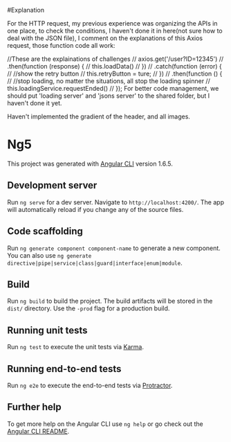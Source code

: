 
#Explanation

For the HTTP request, my previous experience was organizing the APIs in one place, to check the conditions, I haven't done it in here(not sure how to deal with the JSON file), I comment on the explanations of this Axios request, those function code all work:

//These are the explainations of challenges
// axios.get('/user?ID=12345')
//   .then(function (response) {
//      this.loadData()
//   })
//   .catch(function (error) {
//      //show the retry button
//      this.retryButton = ture;
//   })
//   .then(function () {
//      //stop loading, no matter the situations, all stop the loading spinner
//      this.loadingService.requestEnded()
//   });
For better code management, we should put 'loading server' and 'jsons server' to the shared folder, but I haven't done it yet.

Haven't implemented the gradient of the header, and all images.

# Ng5

This project was generated with [Angular CLI](https://github.com/angular/angular-cli) version 1.6.5.

## Development server

Run `ng serve` for a dev server. Navigate to `http://localhost:4200/`. The app will automatically reload if you change any of the source files.

## Code scaffolding

Run `ng generate component component-name` to generate a new component. You can also use `ng generate directive|pipe|service|class|guard|interface|enum|module`.

## Build

Run `ng build` to build the project. The build artifacts will be stored in the `dist/` directory. Use the `-prod` flag for a production build.

## Running unit tests

Run `ng test` to execute the unit tests via [Karma](https://karma-runner.github.io).

## Running end-to-end tests

Run `ng e2e` to execute the end-to-end tests via [Protractor](http://www.protractortest.org/).

## Further help

To get more help on the Angular CLI use `ng help` or go check out the [Angular CLI README](https://github.com/angular/angular-cli/blob/master/README.md).
